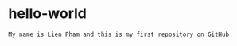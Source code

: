 # hello-world
```My first repository on GitHub
My name is Lien Pham and this is my first repository on GitHub
```
